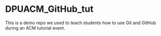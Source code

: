 DPUACM_GitHub_tut
=================

This is a demo repo we used to teach students how to use Git and GitHub during an ACM tutorial event.
